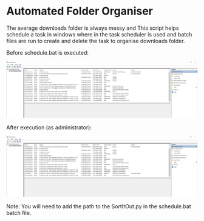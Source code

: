 # Automated Folder Organiser
The average downloads folder is always messy and This script helps schedule a task in windows where in the task scheduler is used and batch files are run to create and delete the task to organise downloads folder.

Before schedule.bat is executed:

![Task Scheduler Before](TS_before.png)

After execution (as administrator):

![Task Scheduler After](TS_after.png)

Note: You will need to add the path to the SortItOut.py in the schedule.bat batch file.